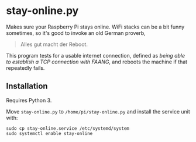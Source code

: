 # stay-online.py

Makes sure your Raspberry Pi stays online. WiFi stacks can be a bit funny sometimes, so it's good to invoke an old German proverb,

> Alles gut macht der Reboot.

This program tests for a usable internet connection, defined as _being able to establish a TCP connection with FAANG_, and reboots the machine if that repeatedly fails.


## Installation

Requires Python 3.

Move `stay-online.py` to `/home/pi/stay-online.py` and install the service unit with:

```
sudo cp stay-online.service /etc/systemd/system
sudo systemctl enable stay-online
```
